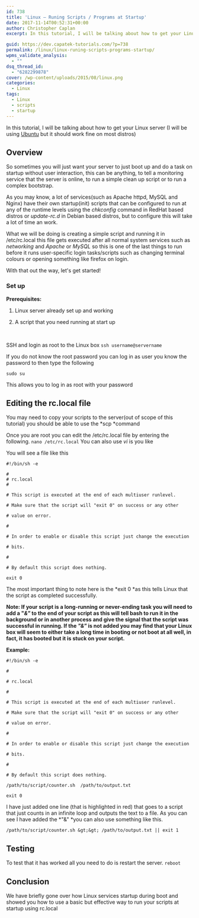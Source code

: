 ```yaml
---
id: 738
title: 'Linux – Runing Scripts / Programs at Startup'
date: 2017-11-14T00:52:31+00:00
author: Christopher Caplan
excerpt: In this tutorial, I will be talking about how to get your Linux&nbsp;server (I will be using Ubuntu but it should work fine on most distros)

guid: https://dev.capatek-tutorials.com/?p=738
permalink: /linux/linux-runing-scripts-programs-startup/
wpms_validate_analysis:
  - ""
dsq_thread_id:
  - "6282299878"
cover: /wp-content/uploads/2015/08/linux.png
categories:
  - Linux
tags:
  - Linux
  - scripts
  - startup
---
```

In this tutorial, I will be talking about how to get your Linux&nbsp;server (I will be using [Ubuntu](https://www.ubuntu.com/server) but it should work fine on most distros)
## Overview
So sometimes you will just want your server to just boot up and do a task on startup without user interaction, this can be anything, to tell a monitoring service that the server is online, to run a simple clean up script or to run a complex&nbsp;bootstrap.

As you may know, a lot of services(such as Apache httpd, MySQL and Nginx) have their own startup(init) scripts that can be configured to run at any of the runtime levels using the *chkconfig* command in RedHat&nbsp;based distros or *update-rc.d* in Debian based distros, but to configure this will take a lot of time an work.

What we will be doing is creating a simple script and running it in /etc/rc.local this file gets executed after all normal system services such as *networking* and *Apache* or *MySQL*&nbsp;so this is one of the last things to run before it runs user-specific login tasks/scripts such as changing terminal colours or opening something like firefox on login.

With that out the way, let's get started!
### Set up
**Prerequisites:**

 	

1. Linux server already set up and working

 	

1. A script that you need running at start up

&nbsp;

SSH and login as root to the Linux box
`ssh username@servername`

If you do not know the root password you can log in&nbsp;as user you know the password to then type the following 

`sudo su` 

This allows you to log in as root with your password
## Editing the rc.local file
You may need to copy your scripts to the server(out of scope of this tutorial) you should be able to use the *scp&nbsp;*command

Once you are root you can edit the /etc/rc.local file by entering the following.
`nano /etc/rc.local`
You can also use *vi* is you like

You will see a file like this
```shell
#!/bin/sh -e

#
# rc.local
#

# This script is executed at the end of each multiuser runlevel.

# Make sure that the script will "exit 0" on success or any other

# value on error.

#

# In order to enable or disable this script just change the execution

# bits.

#

# By default this script does nothing.

exit 0

```

The most important thing to note here is the *exit 0&nbsp;*as this tells Linux that the script as completed successfully.

**Note: If your script is a long-running&nbsp;or never-ending task you will need to add a "<em>&amp;"</em> to the end of your script as this will tell bash to run it in the background or in another process and give the signal that the script was successful in running. If the<em>&nbsp;"&amp;"</em> is not added you may find that your Linux box will seem to either take a long time in booting or not boot at all well, in fact, it has booted but it is stuck on your script.**

**Example:**

```shell
#!/bin/sh -e

#

# rc.local

#

# This script is executed at the end of each multiuser runlevel.

# Make sure that the script will "exit 0" on success or any other

# value on error.

#

# In order to enable or disable this script just change the execution

# bits.

#

# By default this script does nothing.

/path/to/script/counter.sh  /path/to/output.txt

exit 0
```

I have just added one line (that is highlighted in red) that goes to a script that just counts in an infinite loop and outputs the text to a file. As you can see I have added the *"&amp;"&nbsp;*you can also use something like this.


`/path/to/script/counter.sh &gt;&gt; /path/to/output.txt || exit 1`

## Testing
To test that it has worked all you need to do is restart the server.
`reboot`
## Conclusion
We have briefly gone over how Linux services startup during boot and showed you how to use a basic but effective way to run your scripts at startup&nbsp;using rc.local